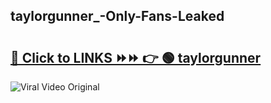 
 ## taylorgunner_-Only-Fans-Leaked

# <h2><a href="https://clipsfans.com/taylorgunner_&ref=git">🔗 Click to LINKS ⏩⏩ 👉 🟢 taylorgunner  </a></h2>

<a href="https://clipsfans.com/taylorgunner_&ref=git" rel="nofollow" data-target="animated-image.originalLink"><img src="https://i.ibb.co.com/xMMVF88/686577567.gif" alt="Viral Video Original" style="max-width: 100%; display: inline-block;" data-target="animated-image.originalImage"></a>
